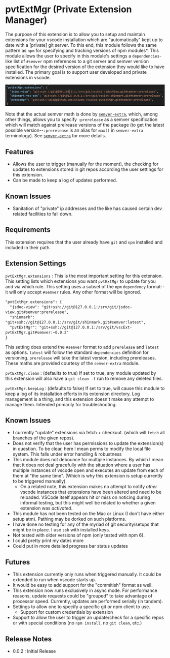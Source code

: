 
# pvtExtMgr (Private Extension Manager)

The purpose of this extension is to allow you to setup and maintain extensions for your vscode installation which are "automatically" kept up to date with a \[private\] git server.  To this end, this module follows the same pattern as `npm` for specifying and tracking versions of npm modules\*.  This module allows the user to specify in this module's settings a `dependencies`-like list of `#semver` npm references to a git server and semver version specification for the desired version of the extension they would like to have installed.  The primary goal is to support user developed and private extensions in vscode.  

![Settings Screenshot](screenshot.PNG "example settings for private extension manager")

Note that the actual semver math is done by [`semver-extra`](https://www.npmjs.com/package/semver-extra), which, among other things, allows you to specify `:prerelease` as a semver specification which will match against prelrease versions of the package (to get the latest possible version--`:prerelease` is an alias for `max()` in `semver-extra` terminology).  See [`semver-extra`](https://www.npmjs.com/package/semver-extra) for more details.

## Features

- Allows the user to trigger (manually for the moment), the checking for updates to extensions stored in git repos according the user settings for this extension.
- Can be made to keep a log of updates performed.

## Known Issues

- Sanitation of "private" ip addresses and the like has caused certain dev related facilities to fall down.

## Requirements

This extension requires that the user already have `git` and `npm` installed and included in their path.

## Extension Settings

`pvtExtMgr.extensions`
:   This is the most important setting for this extension.  This setting lists which extensions you want `pvtExtMgr` to update for you and via which rule.  This setting uses a subset of the `npm` `dependency` format--it will only accept `#semver` rules.  Any other format will be ignored.
  
    "pvtExtMgr.extensions": {
      "jsdoc-view": "git+ssh://git@127.0.0.1:/srv/git/jsdoc-view.git#semver:prerelease",
      "shinmark": "git+ssh://git@127.0.0.1:/srv/git/shinmark.git#semver:latest",
      "pvtExtMgr": "git+ssh://git@127.0.0.1:/srv/git/vscExt-pvtExtMgr.git#semver:~0.0.2"
    }

This setting does extend the `#semver` format to add `prerelease` and `latest` as options.  `latest` will follow the standard `dependencies` definition for versioning.  `prerelease` will take the latest version, including prereleases.  These maths are provided courtesy of the `semver-extra` module.

`pvtExtMgr.clean`
:   (defaults to true) If set to true, any module updated by this extension will also have a `git clean -f` run to remove any deleted files.

`pvtExtMgr.keepLog`
:   (defaults to false) If set to true, will cause this module to keep a log of its installation efforts in its extension directory.  Log management is a thing, and this extension doesn't make any attempt to manage them.  Intended primarily for troubleshooting.

## Known Issues

- I currently "update" extensions via fetch + checkout.  (which will `fetch` all branches of the given repos).
- Does not verify that the user has permissions to update the extension(s) in question.  To be clear, here I mean perms to modify the local file system.  This falls under error handling & robustness
- This module does not debounce for multiple instances.  By which I mean that it does not deal gracefully with the situation where a user has multiple instances of vscode open and executes an update from each of them at "the same time".  (Which is why this extension is setup currently to be triggered manually).
  - On a related note, this extension makes no attempt to notify *other* vscode instances that extensions have been altered and need to be reloaded.  VSCode itself appears hit or miss on noticing during informal testing, but this might well be related to whether a given extension was *activated*.
- This module has not been tested on the Mac or Linux (I don't have either setup atm).  Pathing may be dorked on such platforms.
- I have done no testing for any of the myriad of git security/setups that might be in place.  I use `ssh` with installed keys.
- Not tested with older versions of npm (only tested with npm 6).
- I could pretty print my dates more
- Could put in more detailed progress bar status updates

## Futures

- This extension currently only runs when triggered manually.  It could be extended to run when vscode starts up.
- It would be easy to add support for the "commitish" format as well.
- This extension now runs exclusively in async mode.  For performance reasons, update requests could be "grouped" to take advantage of processor speed.  Currently, updates are performed serially (in tandem).
- Settings to allow one to specify a specific git or npm client to use.
  - Support for custom credentials by extension
- Support to allow the user to trigger an update/check for a specific repos or with special conditions (no `npm install`, no `git clean`, etc.)

## Release Notes

- 0.0.2 : Initial Release